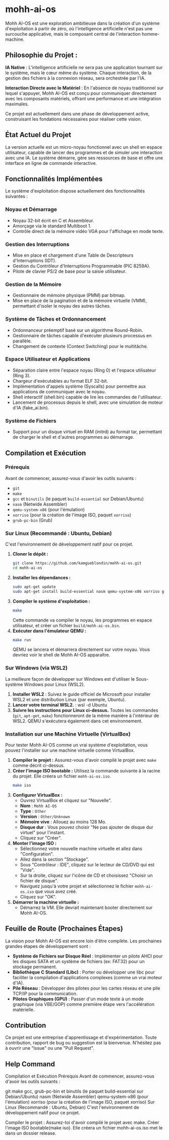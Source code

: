 # mohh-ai-os
Mohh AI-OS est une exploration ambitieuse dans la création d'un système d'exploitation à partir de zéro, où l'intelligence artificielle n'est pas une surcouche applicative, mais le composant central de l'interaction homme-machine.

## Philosophie du Projet :

**IA Native** : L'intelligence artificielle ne sera pas une application tournant sur le système, mais le cœur même du système. Chaque interaction, de la gestion des fichiers à la connexion réseau, sera orchestrée par l'IA.

**Interaction Directe avec le Matériel** : En l'absence de noyau traditionnel sur lequel s'appuyer, Mohh AI-OS est conçu pour communiquer directement avec les composants matériels, offrant une performance et une intégration maximales.

Ce projet est actuellement dans une phase de développement active, construisant les fondations nécessaires pour réaliser cette vision.

## État Actuel du Projet
La version actuelle est un micro-noyau fonctionnel avec un shell en espace utilisateur, capable de lancer des programmes et de simuler une interaction avec une IA. Le système démarre, gère ses ressources de base et offre une interface en ligne de commande interactive.

## Fonctionnalités Implémentées
Le système d'exploitation dispose actuellement des fonctionnalités suivantes :

### Noyau et Démarrage

*   Noyau 32-bit écrit en C et Assembleur.
*   Amorçage via le standard Multiboot 1.
*   Contrôle direct de la mémoire vidéo VGA pour l'affichage en mode texte.

### Gestion des Interruptions

*   Mise en place et chargement d'une Table de Descripteurs d'Interruptions (IDT).
*   Gestion du Contrôleur d'Interruptions Programmable (PIC 8259A).
*   Pilote de clavier PS/2 de base pour la saisie utilisateur.

### Gestion de la Mémoire

*   Gestionnaire de mémoire physique (PMM) par bitmap.
*   Mise en place de la pagination et de la mémoire virtuelle (VMM), permettant d'isoler le noyau des autres tâches.

### Système de Tâches et Ordonnancement

*   Ordonnanceur préemptif basé sur un algorithme Round-Robin.
*   Gestionnaire de tâches capable d'exécuter plusieurs processus en parallèle.
*   Changement de contexte (Context Switching) pour le multitâche.

### Espace Utilisateur et Applications

*   Séparation claire entre l'espace noyau (Ring 0) et l'espace utilisateur (Ring 3).
*   Chargeur d'exécutables au format ELF 32-bit.
*   Implémentation d'appels système (Syscalls) pour permettre aux applications de communiquer avec le noyau.
*   Shell interactif (shell.bin) capable de lire les commandes de l'utilisateur.
*   Lancement de processus depuis le shell, avec une simulation de moteur d'IA (fake\_ai.bin).

### Système de Fichiers

*   Support pour un disque virtuel en RAM (initrd) au format tar, permettant de charger le shell et d'autres programmes au démarrage.

## Compilation et Exécution
### Prérequis
Avant de commencer, assurez-vous d'avoir les outils suivants :

*   `git`
*   `make`
*   `gcc` et `binutils` (le paquet `build-essential` sur Debian/Ubuntu)
*   `nasm` (Netwide Assembler)
*   `qemu-system-x86` (pour l'émulation)
*   `xorriso` (pour la création de l'image ISO, paquet `xorriso`)
*   `grub-pc-bin` (Grub)

### Sur Linux (Recommandé : Ubuntu, Debian)
C'est l'environnement de développement natif pour ce projet.

1.  **Cloner le dépôt :**
    ```bash
    git clone https://github.com/kamgueblondin/mohh-ai-os.git
    cd mohh-ai-os
    ```
2.  **Installer les dépendances :**
    ```bash
    sudo apt-get update
    sudo apt-get install build-essential nasm qemu-system-x86 xorriso grub-pc-bin git
    ```
3.  **Compiler le système d'exploitation :**
    ```bash
    make
    ```
    Cette commande va compiler le noyau, les programmes en espace utilisateur, et créer un fichier `build/mohh-ai-os.bin`.
4.  **Exécuter dans l'émulateur QEMU :**
    ```bash
    make run
    ```
    QEMU se lancera et démarrera directement sur votre noyau. Vous devriez voir le shell de Mohh AI-OS apparaître.

### Sur Windows (via WSL2)
La meilleure façon de développer sur Windows est d'utiliser le Sous-système Windows pour Linux (WSL2).

1.  **Installer WSL2** : Suivez le guide officiel de Microsoft pour installer WSL2 et une distribution Linux (par exemple, Ubuntu).
2.  **Lancer votre terminal WSL2.** : wsl -d Ubuntu
3.  **Suivre les instructions pour Linux ci-dessus.** Toutes les commandes (`git`, `apt-get`, `make`) fonctionneront de la même manière à l'intérieur de WSL2. QEMU s'exécutera également dans cet environnement.

### Installation sur une Machine Virtuelle (VirtualBox)
Pour tester Mohh AI-OS comme un vrai système d'exploitation, vous pouvez l'installer sur une machine virtuelle comme VirtualBox.

1.  **Compiler le projet :**
    Assurez-vous d'avoir compilé le projet avec `make` comme décrit ci-dessus.
2.  **Créer l'image ISO bootable :**
    Utilisez la commande suivante à la racine du projet. Elle créera un fichier `mohh-ai-os.iso`.
    ```bash
    make iso
    ```
3.  **Configurer VirtualBox :**
    *   Ouvrez VirtualBox et cliquez sur "Nouvelle".
    *   **Nom** : `Mohh AI-OS`
    *   **Type** : `Other`
    *   **Version** : `Other/Unknown`
    *   **Mémoire vive** : Allouez au moins 128 Mo.
    *   **Disque dur** : Vous pouvez choisir "Ne pas ajouter de disque dur virtuel" pour l'instant.
    *   Cliquez sur "Créer".
4.  **Monter l'image ISO :**
    *   Sélectionnez votre nouvelle machine virtuelle et allez dans "Configuration".
    *   Allez dans la section "Stockage".
    *   Sous "Contrôleur : IDE", cliquez sur le lecteur de CD/DVD qui est "Vide".
    *   Sur la droite, cliquez sur l'icône de CD et choisissez "Choisir un fichier de disque".
    *   Naviguez jusqu'à votre projet et sélectionnez le fichier `mohh-ai-os.iso` que vous avez créé.
    *   Cliquez sur "OK".
5.  **Démarrer la machine virtuelle :**
    *   Démarrez la VM. Elle devrait maintenant booter directement sur Mohh AI-OS.

## Feuille de Route (Prochaines Étapes)
La vision pour Mohh AI-OS est encore loin d'être complète. Les prochaines grandes étapes de développement sont :

*   **Système de Fichiers sur Disque Réel** : Implémenter un pilote AHCI pour les disques SATA et un système de fichiers (ex: FAT32) pour un stockage permanent.
*   **Bibliothèque C Standard (Libc)** : Porter ou développer une libc pour faciliter la compilation d'applications complexes (comme un vrai moteur d'IA).
*   **Pile Réseau** : Développer des pilotes pour les cartes réseau et une pile TCP/IP pour la communication.
*   **Pilotes Graphiques (GPU)** : Passer d'un mode texte à un mode graphique (via VBE/GOP) comme première étape vers l'accélération matérielle.

## Contribution
Ce projet est une entreprise d'apprentissage et d'expérimentation. Toute contribution, rapport de bug ou suggestion est la bienvenue. N'hésitez pas à ouvrir une "Issue" ou une "Pull Request".

## Help Command
Compilation et Exécution Prérequis Avant de commencer, assurez-vous d'avoir les outils suivants :

git make gcc, grub-pc-bin et binutils (le paquet build-essential sur Debian/Ubuntu) nasm (Netwide Assembler) qemu-system-x86 (pour l'émulation) xorriso (pour la création de l'image ISO, paquet xorriso) Sur Linux (Recommandé : Ubuntu, Debian) C'est l'environnement de développement natif pour ce projet.

Compiler le projet : Assurez-toi d'avoir compilé le projet avec make. Créer l'image ISO bootable(make iso). Elle créera un fichier mohh-ai-os.iso met le dans un dossier release.
